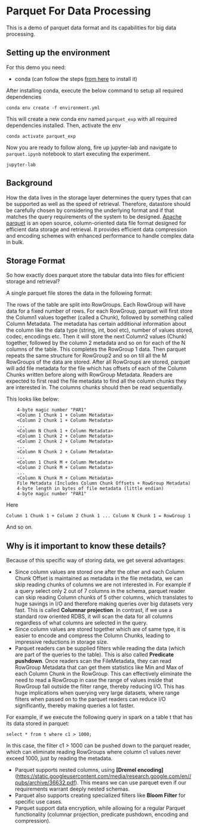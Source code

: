 # Parquet For Data Processing

This is a demo of parquet data format and its capabilities for big data processing.

## Setting up the environment

For this demo you need:

- conda (can follow the steps [from here](https://docs.conda.io/projects/conda/en/latest/user-guide/install/index.html) to install it)

After installing conda, execute the below command to setup all required dependencies

```
conda env create -f environment.yml
```
This will create a new conda env named ```parquet_exp``` with all required dependencies installed.
Then, activate the env

```
conda activate parquet_exp
```

Now you are ready to follow along, fire up jupyter-lab and navigate to ```parquet.ipynb``` notebook to start executing the experiment.

```
jupyter-lab
```

## Background

How the data lives in the storage layer determines the query types that can be supported as well as the speed of retrieval. Therefore, datastore should be carefully chosen by considering the underlying format and if that matches the query requirements of the system to be designed.
[Apache parquet](https://parquet.apache.org/) is an open source, column-oriented data file format designed for efficient data storage and retrieval. It provides efficient data compression and encoding schemes with enhanced performance to handle complex data in bulk.

## Storage Format

So how exactly does parquet store the tabular data into files for efficient storage and retrieval?

A single parquet file stores the data in the following format:

The rows of the table are split into RowGroups. Each RowGroup will have data for a fixed number of rows. For each RowGroup, parquet will first store the Column1 values together (called a Chunk), followed by something called Column Metadata. The metadata has certain additional information about the column like the data type (string, int, bool etc), number of values stored, codec, encodings etc. Then it will store the next Column2 values (Chunk) together, followed by the column 2 metadata and so on for each of the N columns of the table. This completes the RowGroup 1 data. Then parquet repeats the same structure for RowGroup2 and so on till all the M RowGroups of the data are stored.
After all RowGroups are stored, parquet will add file metadata for the file which has offsets of each of the Column Chunks written before along with RowGroup Metadata. Readers are expected to first read the file metadata to find all the column chunks they are interested in. The columns chunks should then be read sequentially.

This looks like below:

```
    4-byte magic number "PAR1"
    <Column 1 Chunk 1 + Column Metadata>
    <Column 2 Chunk 1 + Column Metadata>
    ...
    <Column N Chunk 1 + Column Metadata>
    <Column 1 Chunk 2 + Column Metadata>
    <Column 2 Chunk 2 + Column Metadata>
    ...
    <Column N Chunk 2 + Column Metadata>
    ...
    <Column 1 Chunk M + Column Metadata>
    <Column 2 Chunk M + Column Metadata>
    ...
    <Column N Chunk M + Column Metadata>
    File Metadata (Includes Column Chunk Offsets + RowGroup Metadata)
    4-byte length in bytes of file metadata (little endian)
    4-byte magic number "PAR1"
```

Here

```
Column 1 Chunk 1 + Column 2 Chunk 1 ... Column N Chunk 1 = RowGroup 1
```

And so on.

## Why is it important to know these details?

Because of this specific way of storing data, we get several advantages:

- Since column values are stored one after the other and each Column Chunk Offset is maintained as metadata in the file metadata, we can skip reading chunks of columns we are not interested in. For example if a query select only 2 out of 7 columns in the schema, parquet reader can skip reading Column chunks of 5 other columns, which translates to huge savings in I/O and therefore making queries over big datasets very fast. This is called **Columnar projection**. In contrast, if we use a standard row oriented RDBS, it will scan the data for all columns regardless of what columns are selected in the query.
- Since column values are stored together which are of same type, it is easier to encode and compress the Column Chunks, leading to impressive reductions in storage size.
- Parquet readers can be supplied filters while reading the data (which are part of the queries to the table). This is also called **Predicate pushdown**. Once readers scan the FileMetadata, they can read RowGroup Metadata that can get them statistics like Min and Max of each Column Chunk in the RowGroup. This can effectively eliminate the need to read a RowGroup in case the range of values inside that RowGroup fall outside the filter range, thereby reducing I/O. This has huge implications when querying very large datasets, where range filters when passed on to the parquet readers can reduce I/O significantly, thereby making queries a lot faster.

For example, if we execute the following query in spark on a table t that has its data stored in parquet:
```
select * from t where c1 > 1000;
```
In this case, the filter c1 > 1000 can be pushed down to the parquet reader, which can eliminate reading RowGroups where column c1 values never exceed 1000, just by reading the metadata.
- Parquet supports nested columns, using **[Dremel encoding]**(https://static.googleusercontent.com/media/research.google.com/en//pubs/archive/36632.pdf). This means we can use parquet even if our requirements warrant deeply nested schemas.
- Parquet also supports creating specialized filters like **Bloom Filter** for specific use cases.
- Parquet support data encryption, while allowing for a regular Parquet functionality (columnar projection, predicate pushdown, encoding and compression).